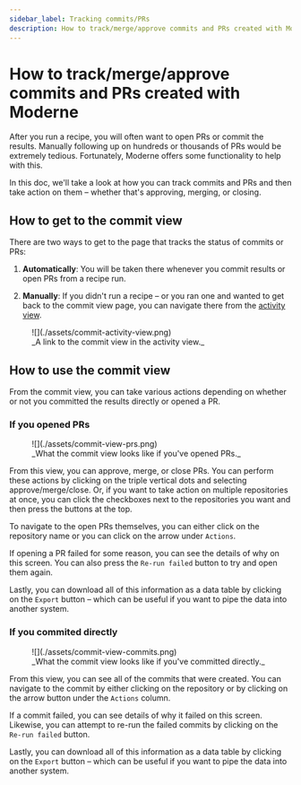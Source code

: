 ```yaml
---
sidebar_label: Tracking commits/PRs
description: How to track/merge/approve commits and PRs created with Moderne.
---
```


# How to track/merge/approve commits and PRs created with Moderne

After you run a recipe, you will often want to open PRs or commit the results. Manually following up on hundreds or thousands of PRs would be extremely tedious. Fortunately, Moderne offers some functionality to help with this.

In this doc, we'll take a look at how you can track commits and PRs and then take action on them – whether that's approving, merging, or closing.

## How to get to the commit view

There are two ways to get to the page that tracks the status of commits or PRs:

1. **Automatically**: You will be taken there whenever you commit results or open PRs from a recipe run.

2. **Manually**: If you didn't run a recipe – or you ran one and wanted to get back to the commit view page, you can navigate there from the [activity view](../getting-started/activity-view.md).

<figure>
  ![](./assets/commit-activity-view.png)
  <figcaption>_A link to the commit view in the activity view._</figcaption>
</figure>

## How to use the commit view

From the commit view, you can take various actions depending on whether or not you committed the results directly or opened a PR.

### If you opened PRs

<figure>
  ![](./assets/commit-view-prs.png)
  <figcaption>_What the commit view looks like if you've opened PRs._</figcaption>
</figure>

From this view, you can approve, merge, or close PRs. You can perform these actions by clicking on the triple vertical dots and selecting approve/merge/close. Or, if you want to take action on multiple repositories at once, you can click the checkboxes next to the repositories you want and then press the buttons at the top.

To navigate to the open PRs themselves, you can either click on the repository name or you can click on the arrow under `Actions`.

If opening a PR failed for some reason, you can see the details of why on this screen. You can also press the `Re-run failed` button to try and open them again.

Lastly, you can download all of this information as a data table by clicking on the `Export` button – which can be useful if you want to pipe the data into another system.

### If you commited directly

<figure>
  ![](./assets/commit-view-commits.png)
  <figcaption>_What the commit view looks like if you've committed directly._</figcaption>
</figure>

From this view, you can see all of the commits that were created. You can navigate to the commit by either clicking on the repository or by clicking on the arrow button under the `Actions` column.

If a commit failed, you can see details of why it failed on this screen. Likewise, you can attempt to re-run the failed commits by clicking on the `Re-run failed` button.

Lastly, you can download all of this information as a data table by clicking on the `Export` button – which can be useful if you want to pipe the data into another system.